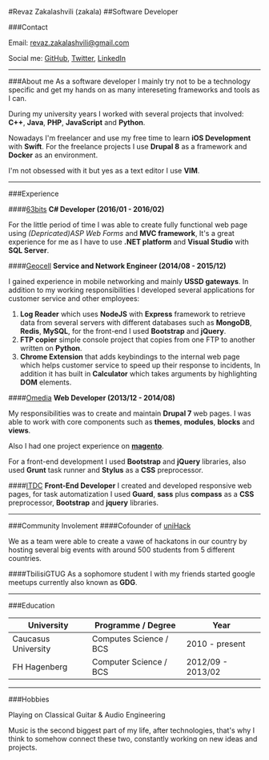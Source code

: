 #Revaz Zakalashvili (zakala)
##Software Developer

###Contact

Email: <revaz.zakalashvili@gmail.com>

Social me: [GitHub](https://github.com/revazi), [Twitter](https://twitter.com/rzakala), [LinkedIn](https://www.linkedin.com/in/revazi)

---

###About me
As a software developer I mainly try not to be a technology specific and get my hands on as many intereseting frameworks and tools as I can. 

During my university years I worked with several projects that involved: **C++**, **Java**, **PHP**, **JavaScript** and **Python**.

Nowadays I'm freelancer and use my free time to learn **iOS Development** with **Swift**. For the freelance projects I use **Drupal 8** as a framework and **Docker** as an environment.

I'm not obsessed with it but yes as a text editor I use **VIM**.



----
###Experience

####[63bits](http://63bits.com)
**C# Developer (2016/01 - 2016/02)**

For the little period of time I was able to create fully functional web page using _(Depricated)ASP Web Forms_ and **MVC framework**, It's a great experience for me as I have to use **.NET platform** and **Visual Studio** with **SQL Server**.



####[Geocell](http://geocell.ge) 
**Service and Network Engineer (2014/08 - 2015/12)**

I gained experience in mobile networking and mainly **USSD gateways**. In addition to my working responsibilities I developed several applications for customer service and other employees:

1.	**Log Reader** which uses **NodeJS** with **Express** framework to retrieve data from several servers with different databases such as **MongoDB**, **Redis**, **MySQL**, for the front-end I used **Bootstrap** and **jQuery**.
2.	**FTP copier** simple console project that copies from one FTP to another written on **Python**.
3.	**Chrome Extension** that adds keybindings to the internal web page which helps customer service to speed up their response to incidents, In addition it has built in **Calculator** which takes arguments by highlighting **DOM** elements.


####[Omedia](http://omedia.ge)
**Web Developer (2013/12 - 2014/08)**

My responsibilities was to create and maintain **Drupal 7** web pages. I was able to work with core components such as **themes**, **modules**, **blocks** and **views**.

Also I had one project experience on **[magento](https://magento.com)**.

For a front-end development I used **Bootstrap** and **jQuery** libraries, also used **Grunt** task runner and **Stylus** as a **CSS** preprocessor.


####[ITDC](http://itdc.ge)
**Front-End Developer**
I created and developed responsive web pages, for task automatization I used **Guard**, **sass** plus  **compass** as a **CSS** preprocessor, **Bootstrap** and **jquery** libraries.

----
###Community Involement
####Cofounder of [uniHack](http://unihack.io)

We as a team were able to create a vawe of hackatons in our country by hosting several big events with around 500 students from 5 different countries.

####TbilisiGTUG
As a sophomore student I with my friends started google meetups currently also known as **GDG**.

----



###Education


University | Programme / Degree| Year
------------ | ------------- | ------------
Caucasus University | Computes Science / BCS | 2010 - present
FH Hagenberg | Computer Science / BCS  | 2012/09 - 2013/02

----
###Hobbies

Playing on Classical Guitar & Audio Engineering

Music is the second biggest part of my life, after technologies, that's why I think to somehow connect these two, constantly working on new ideas and projects.


